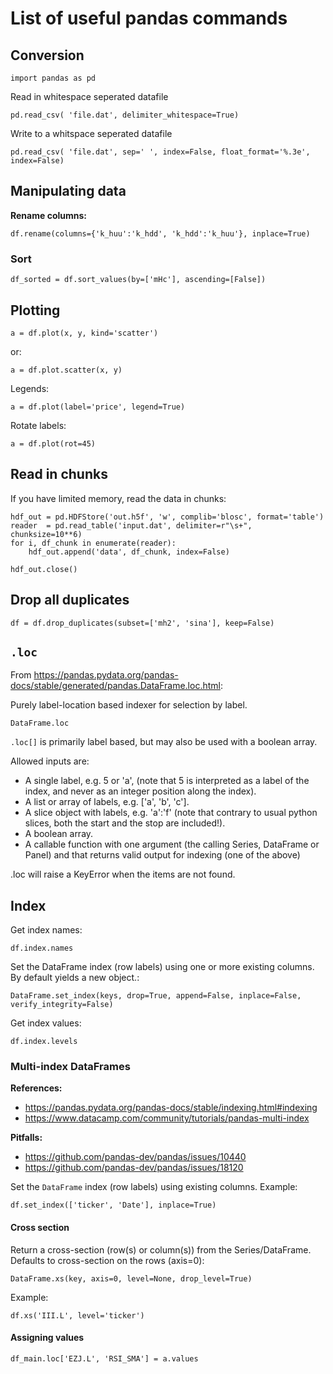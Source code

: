 # List of useful pandas commands


## Conversion

~~~~
import pandas as pd
~~~~

Read in whitespace seperated datafile

~~~~
pd.read_csv( 'file.dat', delimiter_whitespace=True)
~~~~


Write to a whitspace seperated datafile

~~~~
pd.read_csv( 'file.dat', sep=' ', index=False, float_format='%.3e', index=False)
~~~~

## Manipulating data

**Rename columns:**

~~~~
df.rename(columns={'k_huu':'k_hdd', 'k_hdd':'k_huu'}, inplace=True)
~~~~

### Sort

~~~~
df_sorted = df.sort_values(by=['mHc'], ascending=[False])
~~~~

## Plotting

~~~~
a = df.plot(x, y, kind='scatter')
~~~~

or:

~~~~
a = df.plot.scatter(x, y)
~~~~

Legends:

~~~~
a = df.plot(label='price', legend=True)
~~~~

Rotate labels:


~~~~
a = df.plot(rot=45)
~~~~

## Read in chunks

If you have limited memory, read the data in chunks:

~~~~
hdf_out = pd.HDFStore('out.h5f', 'w', complib='blosc', format='table')
reader  = pd.read_table('input.dat', delimiter=r"\s+", chunksize=10**6)
for i, df_chunk in enumerate(reader):
    hdf_out.append('data', df_chunk, index=False)

hdf_out.close()
~~~~


## Drop all duplicates

~~~~
df = df.drop_duplicates(subset=['mh2', 'sina'], keep=False)
~~~~

## `.loc`

From https://pandas.pydata.org/pandas-docs/stable/generated/pandas.DataFrame.loc.html:

Purely label-location based indexer for selection by label.

`DataFrame.loc`

`.loc[]` is primarily label based, but may also be used with a boolean array.

Allowed inputs are:

- A single label, e.g. 5 or 'a', (note that 5 is interpreted as a label of the index, and never as an integer position along the index).
- A list or array of labels, e.g. ['a', 'b', 'c'].
- A slice object with labels, e.g. 'a':'f' (note that contrary to usual python slices, both the start and the stop are included!).
- A boolean array.
- A callable function with one argument (the calling Series, DataFrame or Panel) and that returns valid output for indexing (one of the above)

.loc will raise a KeyError when the items are not found.

## Index

Get index names:

~~~~
df.index.names
~~~~

Set the DataFrame index (row labels) using one or more existing columns. By default yields a new
object.:

~~~~
DataFrame.set_index(keys, drop=True, append=False, inplace=False, verify_integrity=False)
~~~~

Get index values:

~~~~
df.index.levels
~~~~

### Multi-index DataFrames

**References:**
- https://pandas.pydata.org/pandas-docs/stable/indexing.html#indexing
- https://www.datacamp.com/community/tutorials/pandas-multi-index

**Pitfalls:**
- https://github.com/pandas-dev/pandas/issues/10440
- https://github.com/pandas-dev/pandas/issues/18120

Set the `DataFrame` index (row labels) using existing columns.
Example:

~~~~
df.set_index(['ticker', 'Date'], inplace=True)
~~~~

#### Cross section

Return a cross-section (row(s) or column(s)) from the Series/DataFrame. Defaults to cross-section on
the rows (axis=0):
~~~~
DataFrame.xs(key, axis=0, level=None, drop_level=True)
~~~~

Example:

~~~~
df.xs('III.L', level='ticker')
~~~~

#### Assigning values

~~~~
df_main.loc['EZJ.L', 'RSI_SMA'] = a.values
~~~~
